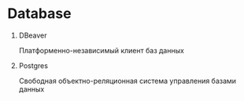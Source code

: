 # Database

1. DBeaver

	Платформенно-независимый клиент баз данных

2. Postgres

	Свободная объектно-реляционная система управления базами данных